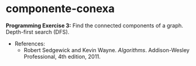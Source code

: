 # componente-conexa

**Programming Exercise 3:** Find the connected components of a graph. Depth-first search (DFS).


* References:
  * Robert Sedgewick and Kevin Wayne. *Algorithms*. Addison-Wesley Professional, 4th edition, 2011.
